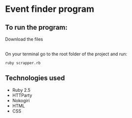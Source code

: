 # Event finder program

## To run the program:
Download the files<br><br>

On your terminal go to the root folder of the project and run:<br>

```
ruby scrapper.rb
```

## Technologies used

- Ruby 2.5
- HTTParty
- Nokogiri
- HTML
- CSS
